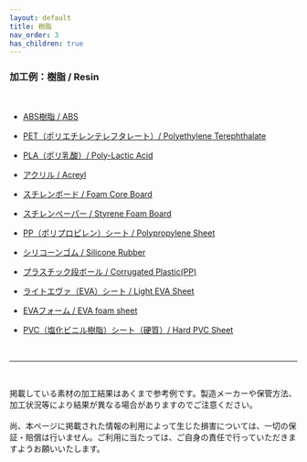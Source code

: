 ```yaml
---
layout: default
title: 樹脂
nav_order: 3
has_children: true
---
```


### 加工例：樹脂 / Resin
<br>

* [ABS樹脂 / ABS](02-1-abs.md)

* [PET（ポリエチレンテレフタレート）/ Polyethylene Terephthalate](02-2-pet.md)

* [PLA（ポリ乳酸）/ Poly-Lactic Acid](02-3-pla.md)

* [アクリル / Acreyl](02-4-acryl.md)

* [スチレンボード / Foam Core Board](02-5-styrene-b.md)

* [スチレンペーパー / Styrene Foam Board](02-6-styrene-p.md)

* [PP（ポリプロピレン）シート / Polypropylene Sheet](02-7-pp.md)

* [シリコーンゴム / Silicone Rubber](02-8-silicone.md)

* [プラスチック段ボール / Corrugated Plastic(PP)](02-9-p-cb.md)

* [ライトエヴァ（EVA）シート / Light EVA Sheet](02-10-lighteva.md)

* [EVAフォーム / EVA foam sheet](02-11-eva.md)

* [PVC（塩化ビニル樹脂）シート（硬質）/ Hard PVC Sheet](02-12-pvc.md)

<br>

------

<br>

掲載している素材の加工結果はあくまで参考例です。製造メーカーや保管方法、加工状況等により結果が異なる場合がありますのでご注意ください。<br>
<br>
尚、本ページに掲載された情報の利用によって生じた損害については、一切の保証・賠償は行いません。ご利用に当たっては、ご自身の責任で行っていただきますようお願いいたします。

<br><br><br>
